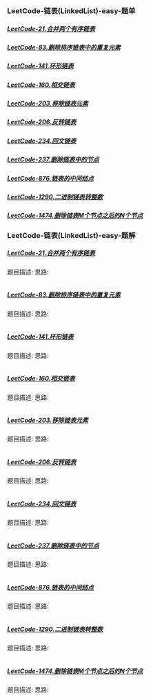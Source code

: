 ### <a id="_link_click_group">LeetCode-链表(LinkedList)-easy-题单</a>
##### [LeetCode-21.合并两个有序链表](#_id21)
##### [LeetCode-83.删除排序链表中的重复元素](#_id83)
##### [LeetCode-141.环形链表](#_id141)
##### [LeetCode-160.相交链表](#_id160)
##### [LeetCode-203.移除链表元素](#_id203)
##### [LeetCode-206.反转链表](#_id206)
##### [LeetCode-234.回文链表](#_id234)
##### [LeetCode-237.删除链表中的节点](#_id237)
##### [LeetCode-876.链表的中间结点](#_id876)
##### [LeetCode-1290.二进制链表转整数](#_id1290)
##### [LeetCode-1474.删除链表M个节点之后的N个节点](#_id1474)

### LeetCode-链表(LinkedList)-easy-题解
##### <a id="_id21">[LeetCode-21.合并两个有序链表](#_link_click_group)</a>
题目描述:
思路:
```

```
##### <a id="_id83">[LeetCode-83.删除排序链表中的重复元素](#_link_click_group)</a>
题目描述:
思路:
```

```
##### <a id="_id141">[LeetCode-141.环形链表](#_link_click_group)</a>
题目描述:
思路:
```

```
##### <a id="_id160">[LeetCode-160.相交链表](#_link_click_group)</a>
题目描述:
思路:
```

```
##### <a id="_id203">[LeetCode-203.移除链表元素](#_link_click_group)</a>
题目描述:
思路:
```

```
##### <a id="_id206">[LeetCode-206.反转链表](#_link_click_group)</a>
题目描述:
思路:
```

```
##### <a id="_id234">[LeetCode-234.回文链表](#_link_click_group)</a>
题目描述:
思路:
```

```
##### <a id="_id237">[LeetCode-237.删除链表中的节点](#_link_click_group)</a>
题目描述:
思路:
```

```
##### <a id="_id876">[LeetCode-876.链表的中间结点](#_link_click_group)</a>
题目描述:
思路:
```

```
##### <a id="_id1290">[LeetCode-1290.二进制链表转整数](#_link_click_group)</a>
题目描述:
思路:
```

```
##### <a id="_id1474">[LeetCode-1474.删除链表M个节点之后的N个节点](#_link_click_group)</a>
题目描述:
思路:
```

```
